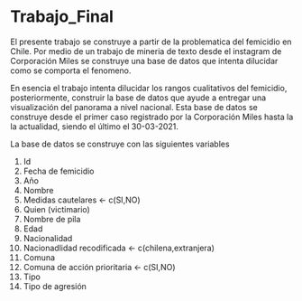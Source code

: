 # Trabajo_Final

El presente trabajo se construye a partir de la problematica del femicidio en Chile. Por medio de un trabajo de mineria de texto desde el instagram de Corporación Miles se construye una base de datos que intenta dilucidar como se comporta el fenomeno.

En esencia el trabajo intenta dilucidar los rangos cualitativos del femicidio, posteriormente, construir la base de datos que ayude a entregar una visualización del panorama a nivel nacional. Esta base de datos se construye desde el primer caso registrado por la Corporación Miles hasta la la actualidad, siendo el último el 30-03-2021.

La base de datos se construye con las siguientes variables
1. Id
2. Fecha de femicidio
3. Año
4. Nombre 
5. Medidas cautelares <- c(SI,NO) 
6. Quien (victimario)
7. Nombre de pila
8. Edad
9. Nacionalidad
10. Nacionadlidad recodificada <- c(chilena,extranjera)
11. Comuna 
12. Comuna de acción prioritaria <- c(SI,NO)
13. Tipo
14. Tipo de agresión
